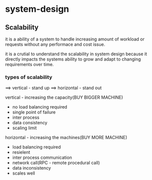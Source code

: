 # system-design

## Scalability
it is a ability of a system to handle increasing amount of workload  or requests without any performace and cost issue.

it is a crutial to understand the scalability in system design because it directly impacts the systems ability to grow and adapt to changing requirements over time.

### types of scalability 
==> vertical - stand up
==> horizontal - stand out

vertical - increasing the capacity(BUY BIGGER MACHINE)
 - no load balancing required
 - single point of failure
 - inter process 
 - data consistency
 - scaling limit

horizontal - increasing the machines(BUY MORE MACHINE)
 - load balancing required
 - resielent
 - inter process communication
 - network call(RPC - remote procedural call)
 - data inconsistency
 - scales well

